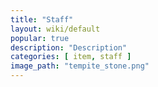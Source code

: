 ```yaml
---
title: "Staff"
layout: wiki/default
popular: true
description: "Description"
categories: [ item, staff ]
image_path: "tempite_stone.png"
---
```

